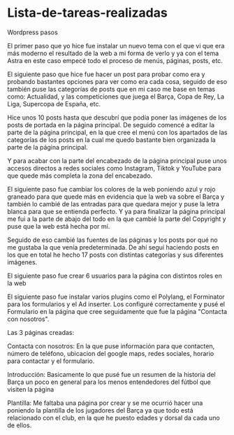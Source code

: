 # Lista-de-tareas-realizadas
Wordpress pasos

El primer paso que yo hice fue instalar un nuevo tema con el que vi que era más moderno el resultado de la web a mi forma de verlo y ya con el tema Astra en este caso empecé todo el proceso de menús, páginas, posts, etc.

El siguiente paso que hice fue hacer un post para probar como era y probando bastantes opciones para ver como era cada cosa, seguido de eso también puse las categorías de posts que en mi caso me base en temas como: Actualidad, y las competiciones que juega el Barça, Copa de Rey, La Liga, Supercopa de España, etc.

Hice unos 10 posts hasta que descubrí que podía poner las imágenes de los posts de portada en la página principal. De seguido comencé a editar la parte de la página principal, en la que cree el menú con los apartados de las categorías de los posts en la cual me quedo bastante bien organizada la parte de la página principal.


Y para acabar con la parte del encabezado de la página principal puse unos accesos directos a redes sociales como Instagram, Tiktok y YouTube para que quede más completa la zona del encabezado.

El siguiente paso fue cambiar los colores de la web poniendo azul y rojo graneado para que quede más en evidencia que la web va sobre el Barça y también lo cambié de las entradas para que quedara mejor y puse la letra blanca para que se entienda perfecto. Y ya para finalizar la página principal me fui a la parte de abajo del todo en la que cambié la parte del Copyright y puse que la web está hecha por mí.

Seguido de eso cambié las fuentes de las páginas y los posts por qué no me gustaba la que venía predeterminada. De ahí seguí haciendo posts en los que en total he hecho 17 posts con distintas categorías y sus diferentes imágenes.

El siguiente paso fue crear 6 usuarios para la página con distintos roles en la web

El siguiente paso fue instalar varios plugins como el Polylang, el Forminator para los formularios y el Ad inserter. Los configuré correctamente y pusé el Formulario en la página que cree seguidamente que fue la página "Contacta con nosotros".


Las 3 páginas creadas: 

Contacta con nosotros: En la que puse información para que contacten, número de teléfono, ubicacion del google maps, redes sociales, horario para contactar y el formulario.

Introducción: Basicamente lo que pusé fue un resumen de la historia del Barça un poco en general para los menos entendedores del fútbol que visiten la página

Plantilla: Me faltaba una página por crear y se me ocurrió hacer una poniendo la plantilla de los jugadores del Barça ya que todo está relacionado con el club, en la que he puesto edades y dorsal da cada uno de ellos.
